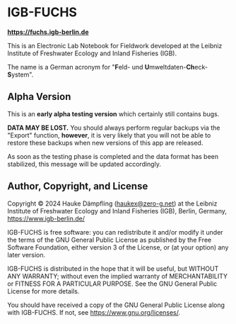 IGB-FUCHS
=========

**<https://fuchs.igb-berlin.de>**

This is an Electronic Lab Notebook for Fieldwork developed at the
Leibniz Institute of Freshwater Ecology and Inland Fisheries (IGB).

The name is a German acronym for "**F**eld- und **U**mweltdaten-**Ch**eck-**S**ystem".

Alpha Version
-------------

This is an **early alpha testing version** which certainly still contains bugs.

**DATA MAY BE LOST.**
You should always perform regular backups via the "Export" function, **however**,
it is very likely that you will not be able to restore these backups when new versions of this app are released.

As soon as the testing phase is completed and the data format has been stabilized, this message will be updated accordingly.


Author, Copyright, and License
------------------------------

Copyright © 2024 Hauke Dämpfling (haukex@zero-g.net)
at the Leibniz Institute of Freshwater Ecology and Inland Fisheries (IGB),
Berlin, Germany, <https://www.igb-berlin.de/>

IGB-FUCHS is free software: you can redistribute it and/or modify it under
the terms of the GNU General Public License as published by the Free Software
Foundation, either version 3 of the License, or (at your option) any later version.

IGB-FUCHS is distributed in the hope that it will be useful, but WITHOUT
ANY WARRANTY; without even the implied warranty of MERCHANTABILITY or FITNESS
FOR A PARTICULAR PURPOSE. See the GNU General Public License for more details.

You should have received a copy of the GNU General Public License along with
IGB-FUCHS. If not, see <https://www.gnu.org/licenses/>.